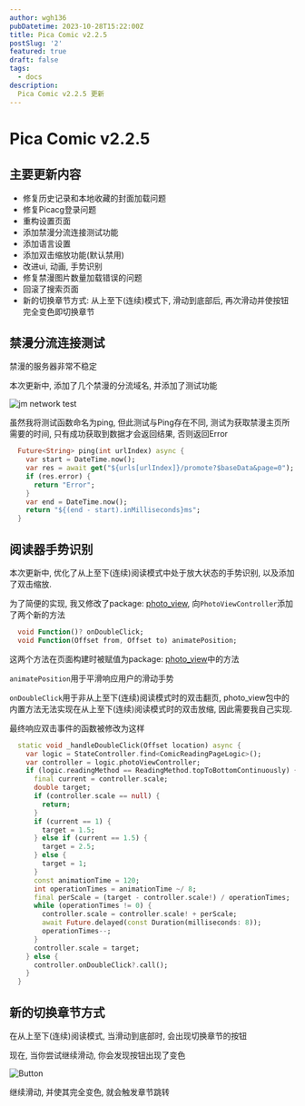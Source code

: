 ```yaml
---
author: wgh136
pubDatetime: 2023-10-28T15:22:00Z
title: Pica Comic v2.2.5
postSlug: '2'
featured: true
draft: false
tags:
  - docs
description:
  Pica Comic v2.2.5 更新
---
```


# Pica Comic v2.2.5

## 主要更新内容

- 修复历史记录和本地收藏的封面加载问题
- 修复Picacg登录问题
- 重构设置页面
- 添加禁漫分流连接测试功能
- 添加语言设置
- 添加双击缩放功能(默认禁用)
- 改进ui, 动画, 手势识别
- 修复禁漫图片数量加载错误的问题
- 回滚了搜索页面
- 新的切换章节方式: 从上至下(连续)模式下, 滑动到底部后, 再次滑动并使按钮完全变色即切换章节

## 禁漫分流连接测试

禁漫的服务器非常不稳定

本次更新中, 添加了几个禁漫的分流域名, 并添加了测试功能

![jm network test](https://api.wgh136.xyz/static/jm_network_test.png)

虽然我将测试函数命名为ping, 但此测试与Ping存在不同, 测试为获取禁漫主页所需要的时间, 只有成功获取到数据才会返回结果, 否则返回Error

```dart
  Future<String> ping(int urlIndex) async {
    var start = DateTime.now();
    var res = await get("${urls[urlIndex]}/promote?$baseData&page=0");
    if (res.error) {
      return "Error";
    }
    var end = DateTime.now();
    return "${(end - start).inMilliseconds}ms";
  }
```

## 阅读器手势识别

本次更新中, 优化了从上至下(连续)阅读模式中处于放大状态的手势识别, 以及添加了双击缩放.

为了简便的实现, 我又修改了package: [photo_view](https://pub.dev/packages/photo_view), 向`PhotoViewController`添加了两个新的方法

```dart
  void Function()? onDoubleClick;
  void Function(Offset from, Offset to) animatePosition;
```

这两个方法在页面构建时被赋值为package: [photo_view](https://pub.dev/packages/photo_view)中的方法

`animatePosition`用于平滑响应用户的滑动手势

`onDoubleClick`用于非从上至下(连续)阅读模式时的双击翻页, photo_view包中的内置方法无法实现在从上至下(连续)阅读模式时的双击放缩, 因此需要我自己实现.

最终响应双击事件的函数被修改为这样
```dart
  static void _handleDoubleClick(Offset location) async {
    var logic = StateController.find<ComicReadingPageLogic>();
    var controller = logic.photoViewController;
    if (logic.readingMethod == ReadingMethod.topToBottomContinuously) {
      final current = controller.scale;
      double target;
      if (controller.scale == null) {
        return;
      }
      if (current == 1) {
        target = 1.5;
      } else if (current == 1.5) {
        target = 2.5;
      } else {
        target = 1;
      }
      const animationTime = 120;
      int operationTimes = animationTime ~/ 8;
      final perScale = (target - controller.scale!) / operationTimes;
      while (operationTimes != 0) {
        controller.scale = controller.scale! + perScale;
        await Future.delayed(const Duration(milliseconds: 8));
        operationTimes--;
      }
      controller.scale = target;
    } else {
      controller.onDoubleClick?.call();
    }
  }
```

## 新的切换章节方式

在从上至下(连续)阅读模式, 当滑动到底部时, 会出现切换章节的按钮

现在, 当你尝试继续滑动, 你会发现按钮出现了变色

![Button](https://api.wgh136.xyz/static/button.png)

继续滑动, 并使其完全变色, 就会触发章节跳转
